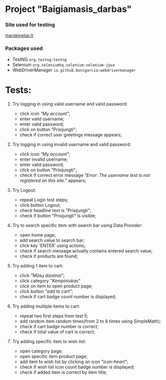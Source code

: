 # Project "Baigiamasis_darbas"
### Site used for testing
[marskineliai.lt](https://marskineliai.lt/)
### Packages used
- TestNG `org.testng:testng`
- Selenium `org.seleniumhq.selenium:selenium-java`
- WebDriverManager `io.github.bonigarcia:webdrivermanager`

# Tests:
1. Try logging in using valid username and valid password:
    * click icon *"My account"*;
    * enter valid username;
    * enter valid password;
    * click on button "Prisijungti";
    * check if correct user greetings message appears;
   

2. Try logging in using invalid username and valid password:
   * click icon *"My account"*;
   * enter invalid username;
   * enter valid password;
   * click on button "Prisijungti";
   * check if correct error message *"Error: The username test is not registered on this site."* appears;

3. Try Logout:
    * repeat Login test steps;
    * click button Logout;
    * check headline text is "Prisijungti";
    * check if button "Prisijungti" is visible;


4. Try to search specific item with search bar using Data Provider:
    * open home page;
    * add search value to search bar;
    * click key 'ENTER' using actions;
    * check if search message actually contains entered search value;
    * check if products are found;


5. Try adding 1 item to cart: 
    * click *"Mūsų dizainai"*;
    * click category *"Kempiniukas"*
    * click on item to open product page;
    * click button *"add to cart"*;
    * check if cart badge count number is displayed;
   
   
6. Try adding multiple items to cart:
    * repeat two first steps from test 5;
    * add random item random times(from 2 to 8 times using SimpleMath);
    * check if cart badge number is correct;
    * check if total value of cart is correct;
   

7. Try adding specific item to wish list:
   * open category page;
   * open specific item product page;
   * add item to wish list by clicking on icon *"icon-heart"*;
   * check if wish list icon count badge number is displayed;
   * check if added item is correct by item title;